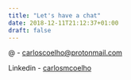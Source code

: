 ```yaml
---
title: "Let's have a chat"
date: 2018-12-11T21:12:37+01:00
draft: false
---
```


 @ - <carloscoelho@protonmail.com>  

 Linkedin - [carlosmcoelho](https://www.linkedin.com/in/carlosmcoelho/)
 
